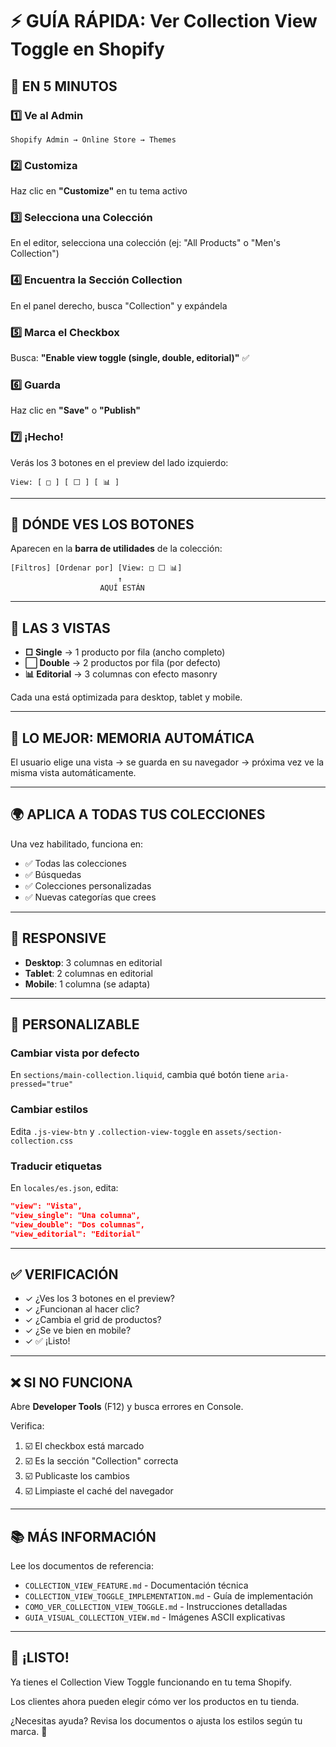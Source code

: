 # ⚡ GUÍA RÁPIDA: Ver Collection View Toggle en Shopify

## 🚀 EN 5 MINUTOS

### 1️⃣ Ve al Admin
```
Shopify Admin → Online Store → Themes
```

### 2️⃣ Customiza
Haz clic en **"Customize"** en tu tema activo

### 3️⃣ Selecciona una Colección
En el editor, selecciona una colección (ej: "All Products" o "Men's Collection")

### 4️⃣ Encuentra la Sección Collection
En el panel derecho, busca "Collection" y expándela

### 5️⃣ Marca el Checkbox
Busca: **"Enable view toggle (single, double, editorial)"** ✅

### 6️⃣ Guarda
Haz clic en **"Save"** o **"Publish"**

### 7️⃣ ¡Hecho!
Verás los 3 botones en el preview del lado izquierdo:
```
View: [ □ ] [ ⬜ ] [ 📊 ]
```

---

## 🎯 DÓNDE VES LOS BOTONES

Aparecen en la **barra de utilidades** de la colección:

```
[Filtros] [Ordenar por] [View: □ ⬜ 📊]
                        ↑
                    AQUÍ ESTÁN
```

---

## 🔄 LAS 3 VISTAS

- **□ Single** → 1 producto por fila (ancho completo)
- **⬜ Double** → 2 productos por fila (por defecto)
- **📊 Editorial** → 3 columnas con efecto masonry

Cada una está optimizada para desktop, tablet y mobile.

---

## 💾 LO MEJOR: MEMORIA AUTOMÁTICA

El usuario elige una vista → se guarda en su navegador → próxima vez ve la misma vista automáticamente.

---

## 🌍 APLICA A TODAS TUS COLECCIONES

Una vez habilitado, funciona en:
- ✅ Todas las colecciones
- ✅ Búsquedas
- ✅ Colecciones personalizadas
- ✅ Nuevas categorías que crees

---

## 📱 RESPONSIVE

- **Desktop**: 3 columnas en editorial
- **Tablet**: 2 columnas en editorial
- **Mobile**: 1 columna (se adapta)

---

## 🎨 PERSONALIZABLE

### Cambiar vista por defecto
En `sections/main-collection.liquid`, cambia qué botón tiene `aria-pressed="true"`

### Cambiar estilos
Edita `.js-view-btn` y `.collection-view-toggle` en `assets/section-collection.css`

### Traducir etiquetas
En `locales/es.json`, edita:
```json
"view": "Vista",
"view_single": "Una columna",
"view_double": "Dos columnas",
"view_editorial": "Editorial"
```

---

## ✅ VERIFICACIÓN

- ✓ ¿Ves los 3 botones en el preview?
- ✓ ¿Funcionan al hacer clic?
- ✓ ¿Cambia el grid de productos?
- ✓ ¿Se ve bien en mobile?
- ✓ ✅ ¡Listo!

---

## ❌ SI NO FUNCIONA

Abre **Developer Tools** (F12) y busca errores en Console.

Verifica:
1. ☑️ El checkbox está marcado
2. ☑️ Es la sección "Collection" correcta
3. ☑️ Publicaste los cambios
4. ☑️ Limpiaste el caché del navegador

---

## 📚 MÁS INFORMACIÓN

Lee los documentos de referencia:
- `COLLECTION_VIEW_FEATURE.md` - Documentación técnica
- `COLLECTION_VIEW_TOGGLE_IMPLEMENTATION.md` - Guía de implementación
- `COMO_VER_COLLECTION_VIEW_TOGGLE.md` - Instrucciones detalladas
- `GUIA_VISUAL_COLLECTION_VIEW.md` - Imágenes ASCII explicativas

---

## 🎉 ¡LISTO!

Ya tienes el Collection View Toggle funcionando en tu tema Shopify.

Los clientes ahora pueden elegir cómo ver los productos en tu tienda.

¿Necesitas ayuda? Revisa los documentos o ajusta los estilos según tu marca. 🚀
